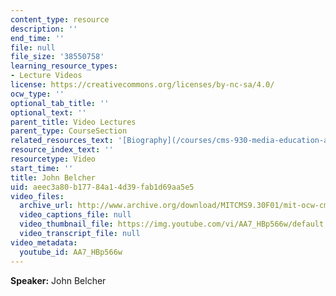 ```yaml
---
content_type: resource
description: ''
end_time: ''
file: null
file_size: '38550758'
learning_resource_types:
- Lecture Videos
license: https://creativecommons.org/licenses/by-nc-sa/4.0/
ocw_type: ''
optional_tab_title: ''
optional_text: ''
parent_title: Video Lectures
parent_type: CourseSection
related_resources_text: '[Biography](/courses/cms-930-media-education-and-the-marketplace-fall-2001/video_galleries/video-lectures/biography#jb)'
resource_index_text: ''
resourcetype: Video
start_time: ''
title: John Belcher
uid: aeec3a80-b177-84a1-4d39-fab1d69aa5e5
video_files:
  archive_url: http://www.archive.org/download/MITCMS9.30F01/mit-ocw-cms930-belcher-03jul2003-220k.mp4
  video_captions_file: null
  video_thumbnail_file: https://img.youtube.com/vi/AA7_HBp566w/default.jpg
  video_transcript_file: null
video_metadata:
  youtube_id: AA7_HBp566w
---
```


**Speaker:** John Belcher


